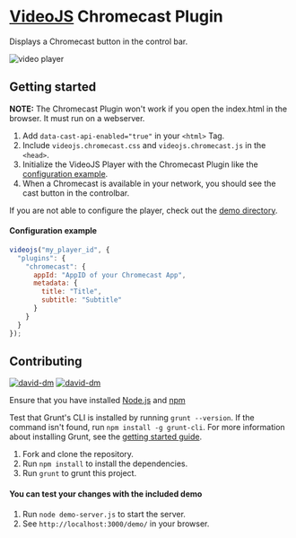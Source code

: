 # [VideoJS](http://www.videojs.com) Chromecast Plugin
Displays a Chromecast button in the control bar.

![video player](https://raw.githubusercontent.com/kim-company/videojs-chromecast/master/screenshots/chromecast-player.jpg)

## Getting started
**NOTE:** The Chromecast Plugin won't work if you open the index.html in the browser. It must run on a webserver.

1. Add `data-cast-api-enabled="true"` in your `<html>` Tag.
2. Include `videojs.chromecast.css` and `videojs.chromecast.js` in the `<head>`.
3. Initialize the VideoJS Player with the Chromecast Plugin like the [configuration example](#configuration-example).
4. When a Chromecast is available in your network, you should see the cast button in the controlbar.

If you are not able to configure the player, check out the [demo directory](https://github.com/kim-company/videojs-chromecast/tree/master/demo).

#### Configuration example
```javascript
videojs("my_player_id", {
  "plugins": {
    "chromecast": {
      appId: "AppID of your Chromecast App",
      metadata: {
        title: "Title",
        subtitle: "Subtitle"
      }
    }
  }
});
```

## Contributing
[![david-dm](http://img.shields.io/david/kim-company/videojs-chromecast.svg?style=flat)](https://david-dm.org/kim-company/videojs-chromecast/)
[![david-dm](http://img.shields.io/david/dev/kim-company/videojs-chromecast.svg?style=flat)](https://david-dm.org/kim-company/videojs-chromecast/)

Ensure that you have installed [Node.js](http://www.nodejs.org) and [npm](http://www.npmjs.org/)

Test that Grunt's CLI is installed by running `grunt --version`. If the command isn't found, run `npm install -g grunt-cli`. For more information about installing Grunt, see the [getting started guide](http://gruntjs.com/getting-started).

1. Fork and clone the repository.
2. Run `npm install` to install the dependencies.
3. Run `grunt` to grunt this project.

#### You can test your changes with the included demo
1. Run `node demo-server.js` to start the server.
2. See `http://localhost:3000/demo/` in your browser.
